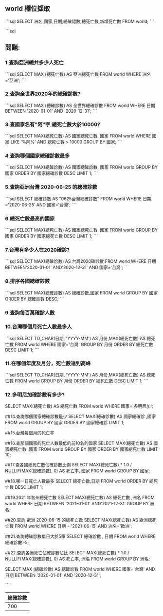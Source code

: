 ## world 欄位擷取
ˋˋˋsql
SELECT 洲名,國家,日期,總確認數,總死亡數,新增死亡數
FROM world;
ˋˋˋ

ˋˋˋsql

## 問題:

### 1.查詢亞洲總共多少人死亡
ˋˋˋsql
SELECT MAX (總死亡數) AS 亞洲總死亡數
FROM world
WHERE 洲名='亞洲';
ˋˋˋ

### 2.查詢全世界2020年的總確診數?
ˋˋˋsql
SELECT MAX (總確診數) AS 全世界總確診數
FROM world
WHERE 日期 BETWEEN '2020-01-01'  AND '2020-12-31';
ˋˋˋ

### 3.查國家名有"阿"字,總死亡數大於10000?
ˋˋˋsql
SELECT MAX(總死亡數) AS 國家總死亡數, 國家
FROM world
WHERE 國家 LIKE '%阿%' AND 總死亡數 > 10000
GROUP BY 國家;
ˋˋˋ

### 4.查詢哪個國家總確診數最多
ˋˋˋsql
SELECT MAX(總確診數) AS 國家總確診數, 國家
FROM world
GROUP BY 國家
ORDER BY 國家總確診數 DESC
LIMIT 1;
ˋˋˋ


### 5.查詢亞洲台灣 2020-06-25 的總確診數
ˋˋˋsql
SELECT 總確診數 AS "0625台灣總確診數"
FROM world
WHERE 日期 ='2020-06-25' AND 國家='台灣';
ˋˋˋ

### 6.總死亡數最高的國家
ˋˋˋsql
SELECT MAX(總死亡數) AS 國家總死亡數, 國家
FROM world
GROUP BY 國家
ORDER BY 國家總死亡數 DESC
LIMIT 1;
ˋˋˋ

### 7.台灣有多少人在2020確診?
ˋˋˋsql
SELECT MAX(總確診數) AS 台灣2020確診數
FROM world
WHERE 日期 BETWEEN'2020-01-01' AND'2020-12-31' AND 國家='台灣';
ˋˋˋ


### 8.排序各國總確診數
ˋˋˋsql
SELECT MAX(總確診數) AS 總確診數,國家
FROM world
GROUP BY 國家
ORDER BY 總確診數 DESC;
ˋˋˋ

### 9.查詢每百萬確診人數


### 10.台灣哪個月死亡人數最多人
ˋˋˋsql
SELECT TO_CHAR(日期, 'YYYY-MM') AS 月份,MAX(總死亡數) AS 總死亡數
FROM world
WHERE 國家='台灣'
GROUP BY 月份
ORDER BY 總死亡數 DESC
LIMIT 1;
ˋˋˋ

### 11.在哪個年度及月分，死亡數達到高峰
ˋˋˋsql
SELECT TO_CHAR(日期, 'YYYY-MM') AS 月份,MAX(總死亡數) AS 總死亡數
FROM world
GROUP BY 月份
ORDER BY 總死亡數 DESC
LIMIT 1;
ˋˋˋ

### 12.多明尼加確診數有多少?
SELECT MAX(總死亡數) AS 總死亡數
FROM world
WHERE 國家='多明尼加';


##14.查詢哪個國家總確診數最少
SELECT MAX(總確診數) AS 國家總確診 ,國家
FROM world
GROUP BY 國家
ORDER BY 國家總確診 
LIMIT 1;

##15.台灣每個月的死亡率

##16.查那個國家的死亡人數最低的前10名的國家
SELECT MAX(總死亡數) AS 國家總死亡數 ,國家
FROM world
GROUP BY 國家
ORDER BY 國家總死亡數 
LIMIT 10;

##17.查各國總死亡數佔確診數比例
SELECT 
  MAX(總死亡數) * 1.0 / NULLIF(MAX(總確診數), 0) AS 死亡率,
  國家
FROM world
GROUP BY 國家;

##18.哪一日死亡人數最多
SELECT 總死亡數,日期
FROM world
ORDER BY 總死亡數 DESC
LIMIT 1;


##19.2021 年各州總死亡數
SELECT MAX(總死亡數) AS 總死亡數 ,洲名
FROM world
WHERE 日期 BETWEEN '2021-01-01' AND'2021-12-31' 
GROUP BY 洲名;

##20.查詢 歐洲 2020-06-15 的總死亡數
SELECT MAX(總死亡數) AS 歐洲總死亡數 
FROM world
WHERE 日期 = '2021-06-15'  AND
洲名='歐洲';

##21.查詢總確診數單日大於5筆
SELECT 總確診數 , 日期 
FROM world
WHERE 總確診數>5;

##22.查詢各洲死亡佔確診數佔比
SELECT 
  MAX(總死亡數) * 1.0 / NULLIF(MAX(總確診數), 0) AS 死亡率,
  洲名
FROM world
GROUP BY 洲名;



SELECT MAX (總確診數) AS 總確診數
FROM world
WHERE 國家='台灣' AND 日期 BETWEEN '2020-01-01'  AND '2020-12-31';

ˋˋˋ


| 總確診數 | 
| --- |
| 700 |
